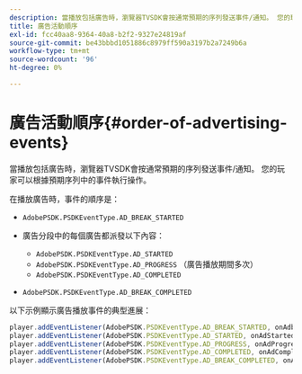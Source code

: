 ```yaml
---
description: 當播放包括廣告時，瀏覽器TVSDK會按通常預期的序列發送事件/通知。 您的玩家可以根據預期序列中的事件執行操作。
title: 廣告活動順序
exl-id: fcc40aa8-9364-40a8-b2f2-9327e24819af
source-git-commit: be43bbbd1051886c8979ff590a3197b2a7249b6a
workflow-type: tm+mt
source-wordcount: '96'
ht-degree: 0%

---
```


# 廣告活動順序{#order-of-advertising-events}

當播放包括廣告時，瀏覽器TVSDK會按通常預期的序列發送事件/通知。 您的玩家可以根據預期序列中的事件執行操作。

<!--<a id="section_69E3CCBC57BB48399799876E83908348"></a>-->

在播放廣告時，事件的順序是：

* `AdobePSDK.PSDKEventType.AD_BREAK_STARTED`
* 廣告分段中的每個廣告都派發以下內容：

   * `AdobePSDK.PSDKEventType.AD_STARTED`
   * `AdobePSDK.PSDKEventType.AD_PROGRESS` （廣告播放期間多次）
   * `AdobePSDK.PSDKEventType.AD_COMPLETED`

* `AdobePSDK.PSDKEventType.AD_BREAK_COMPLETED`

以下示例顯示廣告播放事件的典型進展：

```js
player.addEventListener(AdobePSDK.PSDKEventType.AD_BREAK_STARTED, onAdbreakStarted); 
player.addEventListener(AdobePSDK.PSDKEventType.AD_STARTED, onAdStarted); 
player.addEventListener(AdobePSDK.PSDKEventType.AD_PROGRESS, onAdProgress); 
player.addEventListener(AdobePSDK.PSDKEventType.AD_COMPLETED, onAdCompleted); 
player.addEventListener(AdobePSDK.PSDKEventType.AD_BREAK_COMPLETED, onAdbreakCompleted);
```

